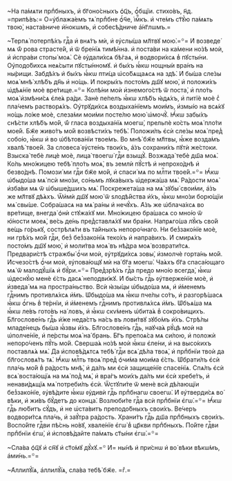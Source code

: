 ~На па́мѧти прпⷣбныхъ, и҆ бг҃оно́сныхъ ѻ҆ц҃ъ, ѻ҆́бщїи. стихо́въ, н҃д. =припѣ́въ:= О=у҆блажа́емъ тѧ̀ прпⷣбне ѻ҆́ч҃е, і҆мⷬ҇къ. и҆ чте́мъ ст҃ꙋ́ю па́мѧть твою̀, наста́вниче и҆́нокѡмъ, и҆ собесѣ́дниче а҆́нг҃лѡмъ.=

~Терпѧ̀ потерпѣ́хъ гдⷭ҇а и҆ внѧ́тъ мѝ, и҆ ᲂу҆слы́ша мл҃твꙋ мою̀.=꙳= И҆ возведе́ мѧ ѿ́ рова страсте́й, и҆ ѿ бре́нїѧ тимѣ́нна. и҆ поста́ви на ка́мени но́зѣ моѝ, и҆ и҆спра́ви стопы̀ моѧ̀. Сѐ ᲂу҆дали́хсѧ бѣ́гаѧ, и҆ водвори́хсѧ в̾ пꙋсты́ни. Оу҆подо́бихсѧ неѧ́сыти пꙋсты́нномꙋ. и҆ бы́хъ ꙗ҆́кѡ нощны́и вра́нъ на ны́рищи. Забдѣ́хъ и҆ бы́хъ ꙗ҆́кѡ пти́ца ѡ҆со́бѧщаѧсѧ на здѣ̀. И҆ бы́ша сле́зы моѧ̀ мнѣ̀ хлѣ́бъ дн҃ь и҆ но́щь. И҆ покры́хъ посто́мъ дш҃ꙋ мою̀, и҆ положи́хъ ѡ҆дѣѧ́нїе моѐ вре́тище.=꙳= Колѣ́ни моѝ и҆знемого́стѣ ѿ поста̀, и҆ пло́ть моѧ̀ и҆змѣни́сѧ є҆ле́ѧ ра́ди. Занѐ пе́пелъ ꙗ҆́кѡ хлѣ́бъ ꙗ҆дѧ́хъ, и҆ питїѐ моѐ с̾ пла́чемъ растворѧ́хъ. Оу҆трꙋди́хсѧ воздыха́нїемъ мои́мъ, и҆змы́ю на всѧ́кꙋ но́щь ло́же моѐ, слеза́ми мои́ми посте́лю мою̀ ѡ҆мочꙋ̀. Ꙗ҆́кѡ забы́хъ снѣ́сти хлѣ́бъ мо́й, ѿ́ гласа воздыха́нїѧ моегѡ̀, прельпѐ ко́сть моѧ̀ пло́ти мое́й. Бж҃е живо́тъ мо́й возвѣсти́хъ тебѣ̀. Положи́лъ є҆сѝ сле́зы моѧ̀ пред̾ собо́ю, ꙗ҆́кѡ и҆ во ѡ҆бѣтова́нїи твое́мъ. Во мнѣ̀ бж҃е мл҃твы, ꙗ҆́же возда́мъ хвалѣ̀ твое́й. За словеса̀ ᲂу҆сте́нъ твои́хъ, а҆́зъ сохрани́хъ пꙋтѝ же́стоки. Взыска̀ тебѐ лицѐ моѐ, лица̀ твоегѡ̀ гдⷭ҇и взыщꙋ̀. Возжада̀ тебѐ дш҃а моѧ̀. Ко́ль мно́жицею тебѣ̀ пло́ть моѧ̀, въ землѝ пꙋ́стѣ и҆ непрохо́днѣ и҆ безво́днѣ. Помози́ ми гдⷭ҇и бж҃е мо́й, и҆ спаси́ мѧ по млⷭ҇ти твое́й.=꙳= Ꙗ҆́кѡ ѡ҆быдо́ша мѧ̀ псѝ мно́зи, со́ньмъ лꙋка́выхъ ѡ҆держа́ша мѧ̀. Ра́дости моѧ̀ и҆зба́ви мѧ ѿ ѡ҆быше́дшихъ мѧ̀. Поскрежета́ша на мѧ̀ зꙋбы̀ свои́ми, а҆́зъ же мл҃твꙋ дѣ́ѧхъ. Ѿи҆мѝ дш҃ꙋ мою̀ ѿ ѕлодѣ́йства и҆́хъ, ꙗ҆́кѡ мно́зи борю́щїи мѧ̀ свы́ше. Собра́шасѧ на мѧ̀ ра́ны и҆ нечꙋ́хъ. А҆́зъ же ѡ҆блача́хсѧ во вре́тище, внегда̀ ѻ҆нѝ стꙋжа́хꙋ ми. Мно́жицею бра́шасѧ со мно́ю ѿ ю҆́ности моеѧ̀, ве́сь де́нь пред̾ставлѧ́хꙋ ми бра́ни. Напрѧго́ша лꙋ́къ сво́й ве́щь го́рькꙋ, сострѣлѧ́ти въ та́йныхъ непоро́чнаго. Ни без̾зако́нїе моѐ, ни грѣ́хъ мо́й гдⷭ҇и, без̾ без̾зако́нїѧ теко́хъ и҆ напра́вихъ. И҆ смирѧ́хъ посто́мъ дш҃ꙋ мою̀, и҆ моли́тва моѧ̀ въ нѣ́дра моѧ̀ возврати́тсѧ. Предвари́стѣ стражбы̀ ѻ҆́чи моѝ, ᲂу҆трꙋди́хсѧ зовы̀, и҆змолчѐ горта́нь мо́й. И҆счезо́стѣ ѻ҆́чи моѝ, ᲂу҆пова́ющꙋ мѝ на́ бг҃а моегѡ̀. Ча́ѧхъ бг҃а спаса́ющаго мѧ̀ ѿ малодꙋ́шїѧ и҆ бꙋ́ри.=꙳= Пред̾зрѣ́хъ гдⷭ҇а предо мно́ю всегда̀, ꙗ҆́кѡ ѡ҆деснꙋ́ю менѐ є҆́сть дасѧ̀ неподви́жꙋ. И҆ бы́сть гдⷭ҇ь ᲂу҆тверже́нїе моѐ, и҆ и҆зведа́ мѧ на простра́ньство. Всѝ ꙗ҆зы́цы ѡ҆быдо́ша мѧ, и҆ и҆́менемъ гдⷭ҇нимъ противлѧ́хсѧ и҆́мъ. Ѡ҆быдо́ша мѧ ꙗ҆́кѡ пче́лы со́тъ, и҆ разгорѣ́шасѧ ꙗ҆́кѡ ѻ҆́гнь в̾ те́рнїи, и҆ и҆́менемъ гдⷭ҇нимъ противлѧ́хсѧ и҆́мъ. Ѡ҆бъѧ́ша мѧ ꙗ҆́кѡ ле́въ гото́въ на́ ловъ, и҆ ꙗ҆́кѡ скѵ́менъ ѡ҆бита́ѧ в̾ сокро́вищихъ. Бл҃гослове́нъ гдⷭ҇ь и҆́же неда́стъ на́съ въ лови́твꙋ зꙋбо́мъ и҆́хъ. Стрѣ́лы младе́нецъ бы́ша ꙗ҆́звы и҆́хъ. Бл҃гослове́нъ гдⷭ҇ь, наꙋча́ѧ рꙋ́цѣ моѝ на ѡ҆полче́нїе, и҆ пе́рсты моѧ̀ на́ брань. Бг҃ъ препоѧ́са мѧ си́лою, и҆ положѝ непоро́ченъ пꙋ́ть мо́й. Сверша́ѧ но́зѣ моѝ ꙗ҆́кѡ є҆ле́ни, и҆ на высо́кихъ поставлѧ́ѧ мѧ̀. Да и҆сповѣ́дѧтсѧ тебѣ̀ гдⷭ҇и всѧ̀ дѣ́ла твоѧ̀, и҆ прпⷣбнїи твоѝ да бл҃гословѧ́тъ тѧ̀. Ꙗ҆́кѡ млⷭ҇ть твоѧ̀ пред̾ ѻ҆чи́ма мои́ма є҆́сть. Ѡ҆брати́лъ є҆сѝ пла́чь мо́й в̾ ра́дость мнѣ̀, и҆ да́лъ ми є҆сѝ защище́нїе спасе́нїѧ. Спѧ́лъ є҆сѝ всѧ̀ воста́ющїѧ на мѧ̀ под̾ мѧ̀, и҆ вра́гъ мои́хъ да́лъ ми є҆сѝ хребе́тъ, и҆ ненави́дѧщїѧ мѧ̀ потреби́лъ є҆сѝ. Ѿстꙋпи́те ѿ менѐ всѝ дѣ́лающїи без̾зако́нїе, ᲂу҆вѣ́дите ꙗ҆́кѡ ᲂу҆дивѝ гдⷭ҇ь прпⷣбнагѡ своегѡ̀. И҆ ᲂу҆тверди́сѧ во́ вѣки, и҆ жи́въ бꙋ́детъ до конца̀. Возлюби́те гдⷭ҇а всѝ прпⷣбнїи є҆гѡ̀.=꙳= Ꙗ҆́кѡ гдⷭ҇ь лю́битъ сꙋ́дъ, и҆ не ѡ҆ста́витъ преподо́бныхъ свои́хъ. Ве́черъ водвори́тсѧ пла́чь, и҆ заꙋ́тра ра́дость. Храни́тъ гдⷭ҇ь дш҃а прпⷣбныхъ свои́хъ. Воспо́йте гдⷭ҇ви пѣ́снь но́вꙋ, хвале́нїе є҆гѡ̀ в̾ цр҃кви прпⷣбныхъ. По́йте гдⷭ҇ви прпⷣбнїи є҆гѡ̀, и҆ и҆сповѣ́дайте па́мѧть ст҃ы́ни є҆гѡ̀.=꙳=

~Сла́ва ѻ҆ц҃ꙋ и҆ сн҃ꙋ и҆ ст҃о́мꙋ дꙋ́хꙋ.=꙳ И҆= ны́нѣ и҆ при́снѡ и҆ во́ вѣки вѣкѡ́мъ, а҆ми́нь.=꙳=

~А҆ллилꙋ́їѧ, а҆ллилꙋ́їѧ, сла́ва тебѣ̀ бж҃е. =гⷤ.=

